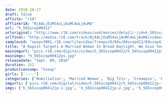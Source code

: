 ```yaml
---
date: 2018-10-27
draft: false
affsite: "r18"
afflinkr18: "NjA4LjEuMS4xLjAuMC4wLjAuMA"
url: "h_565scop00412"
urloriginal: "http://www.r18.com/videos/vod/movies/detail/-/id=h_565scop00412"
urlfinal: "http://media.r18.com/track/NjA4LjEuMS4xLjAuMC4wLjAuMA/videos/vod/movies/detail/-/id=h_565scop00412"
samplevid: "awspv3001.r18.com/litevideo/freepv/8/84s/84scop412/84scop412_dmb_w.mp4"
title: "A Rapist Targets A Married Woman In Broad Daylight. We Give You The Entire Scoop, From Start To Finish!! He Caught Her Once, But Had To Chase Her All Around The House!! But In The End, She Couldn't Escape, And Gave In To Creampie Sex!"
mainimgurl: "pics.r18.com/digital/video/h_565scop00412/h_565scop00412ps.jpg"
mainimgs: "h_565scop00412ps.jpg"
releasedate: "Sept. 09, 2016"
duration: 152
productioncomp: "Scoop"
girls: ['----']
categories: ['Humiliation', 'Married Woman', 'Big Tits', 'Creampie', 'Hi-Def']
imgurls: ['pics.r18.com/digital/video/h_565scop00412/h_565scop00412jp-1.jpg', 'pics.r18.com/digital/video/h_565scop00412/h_565scop00412jp-2.jpg', 'pics.r18.com/digital/video/h_565scop00412/h_565scop00412jp-3.jpg', 'pics.r18.com/digital/video/h_565scop00412/h_565scop00412jp-4.jpg', 'pics.r18.com/digital/video/h_565scop00412/h_565scop00412jp-5.jpg', 'pics.r18.com/digital/video/h_565scop00412/h_565scop00412jp-6.jpg', 'pics.r18.com/digital/video/h_565scop00412/h_565scop00412jp-7.jpg', 'pics.r18.com/digital/video/h_565scop00412/h_565scop00412jp-8.jpg', 'pics.r18.com/digital/video/h_565scop00412/h_565scop00412jp-9.jpg', 'pics.r18.com/digital/video/h_565scop00412/h_565scop00412jp-10.jpg', 'pics.r18.com/digital/video/h_565scop00412/h_565scop00412jp-11.jpg', 'pics.r18.com/digital/video/h_565scop00412/h_565scop00412jp-12.jpg', 'pics.r18.com/digital/video/h_565scop00412/h_565scop00412jp-13.jpg', 'pics.r18.com/digital/video/h_565scop00412/h_565scop00412jp-14.jpg', 'pics.r18.com/digital/video/h_565scop00412/h_565scop00412jp-15.jpg', 'pics.r18.com/digital/video/h_565scop00412/h_565scop00412jp-16.jpg', 'pics.r18.com/digital/video/h_565scop00412/h_565scop00412jp-17.jpg', 'pics.r18.com/digital/video/h_565scop00412/h_565scop00412jp-18.jpg', 'pics.r18.com/digital/video/h_565scop00412/h_565scop00412jp-19.jpg', 'pics.r18.com/digital/video/h_565scop00412/h_565scop00412jp-20.jpg']
imgs: ['h_565scop00412jp-1.jpg', 'h_565scop00412jp-2.jpg', 'h_565scop00412jp-3.jpg', 'h_565scop00412jp-4.jpg', 'h_565scop00412jp-5.jpg', 'h_565scop00412jp-6.jpg', 'h_565scop00412jp-7.jpg', 'h_565scop00412jp-8.jpg', 'h_565scop00412jp-9.jpg', 'h_565scop00412jp-10.jpg', 'h_565scop00412jp-11.jpg', 'h_565scop00412jp-12.jpg', 'h_565scop00412jp-13.jpg', 'h_565scop00412jp-14.jpg', 'h_565scop00412jp-15.jpg', 'h_565scop00412jp-16.jpg', 'h_565scop00412jp-17.jpg', 'h_565scop00412jp-18.jpg', 'h_565scop00412jp-19.jpg', 'h_565scop00412jp-20.jpg']
---
```

